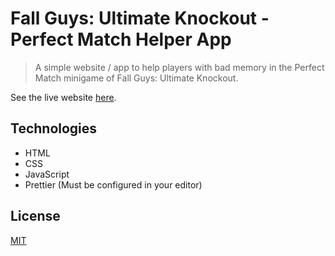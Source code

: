 # Fall Guys: Ultimate Knockout - Perfect Match Helper App

> A simple website / app to help players with bad memory in the Perfect Match minigame of Fall Guys: Ultimate Knockout.

See the live website [here](https://fall-guys-perfect-match.netlify.app).

## Technologies

- HTML
- CSS
- JavaScript
- Prettier (Must be configured in your editor)

## License

[MIT](LICENSE)
